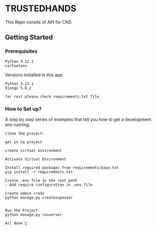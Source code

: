 # TRUSTEDHANDS
This Repo consits of API for CNS.

## Getting Started

### Prerequisites
```
Python 3.12.1
virtualenv
```

Versions installed in this app
```
Python 3.12.1
Django 5.0.2

for rest please check requirements.txt file
```
### How to Set up?

A step by step series of examples that tell you how to get a development env running.

```
clone the project:

get in to project

create virtual environment

Activate Virtual Environment

Install required packages from requirements/base.txt
pip install -r requirements.txt

Create .env file in the root path
- Add require configuration in .env file

Create admin creds
python manage.py createsupeuser


Run the Project.
python manage.py runserver

All done 🤟
```
